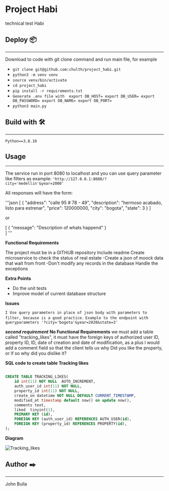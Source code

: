 # Project Habi
technical test Habi


## Deploy 📦
--------------------------------------------
Download to code with git clone command and run main file, for example
- `git clone git@github.com:chulth/project_habi.git`
- `python3 -m venv venv`
- `source venv/bin/activate`
- `cd project_habi`
- `pip install -r requirements.txt`
- `Generate .env file with 
    export DB_HOST=
    export DB_USER=
    export DB_PASSWORD=
    export DB_NAME=
    export DB_PORT=`
- `python3 main.py`

## Build with  🛠️
--------------------------------------------
`Python==3.8.10`

## Usage
--------------------------------------------
The service run in port 8080 to localhost and you can  use query parameter like filters as example:
`'http://127.0.0.1:8080/?city='medellin'&year=2000'`


All responses will have the form:

'''json
[
    {
        "address": "calle 95 # 78 - 49", "description": "hermoso acabado, listo para estrenar", "price": 120000000, "city": "bogota", "state": 3
        }
]

or

[
     {
         "message": "Description of whats happend"
         }  
]
'''

**Functional Requirements**

The project must be in a GITHUB repository
Include readme
Create microservice to check the status of real estate
   -Create a json  of moock data that wait from front
   -Don't modify any records in the database
Handle the exceptions

**Extra Points**

- Do the unit tests
- Improve model of current database structure



**Issues**

`I Use query parameters in place of json body with parameters to filter, because is a good practice.`
`Example to the endpoint with queryparameters
'?city='bogota'&year=2020&state=3'`


***second requirement***
**No Functional Requirements**
we must add a table called "tracking_likes", it must have the foreign keys of authorized user ID, property ID, ID, date of creation and date of modification, as a plus I would add a comment field so that the client tells us why Did you like the property, or if so why did you dislike it?

**SQL code to create table Tracking likes**

~~~~sql

CREATE TABLE TRACKING_LIKES(
    id int(11) NOT NULL  AUTO_INCREMENT,
    auth_user_id int(11) NOT NULL,
    property_id int(11) NOT NULL,
    create_on datetime NOT NULL DEFAULT CURRENT_TIMESTAMP,
    modified_at timestamp default now() on update now(),
    comments text,
    liked  tinyint(1),
    PRIMARY KEY (id),
    FOREIGN KEY (auth_user_id) REFERENCES AUTH_USER(id),
    FOREIGN KEY (property_id) REFERENCES PROPERTY(id),
);
~~~~


**Diagram**


![Tracking_likes](https://user-images.githubusercontent.com/30079428/152918003-d408d2b0-e71f-4707-a7ce-2c0c7e1fc5d7.jpg)


## Author ✒️
------------------------------------------
John Bulla 



